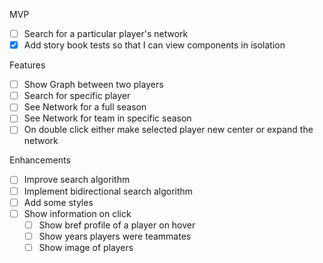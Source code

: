 MVP
- [ ] Search for a particular player's network
- [x] Add story book tests so that I can view components in isolation 

Features
- [ ] Show Graph between two players
- [ ] Search for specific player
- [ ] See Network for a full season
- [ ] See Network for team in specific season
- [ ] On double click either make selected player new center or expand the network

Enhancements
- [ ] Improve search algorithm
- [ ] Implement bidirectional search algorithm
- [ ] Add some styles
- [ ] Show information on click
    - [ ] Show bref profile of a player on hover
    - [ ] Show years players were teammates
    - [ ] Show image of players
